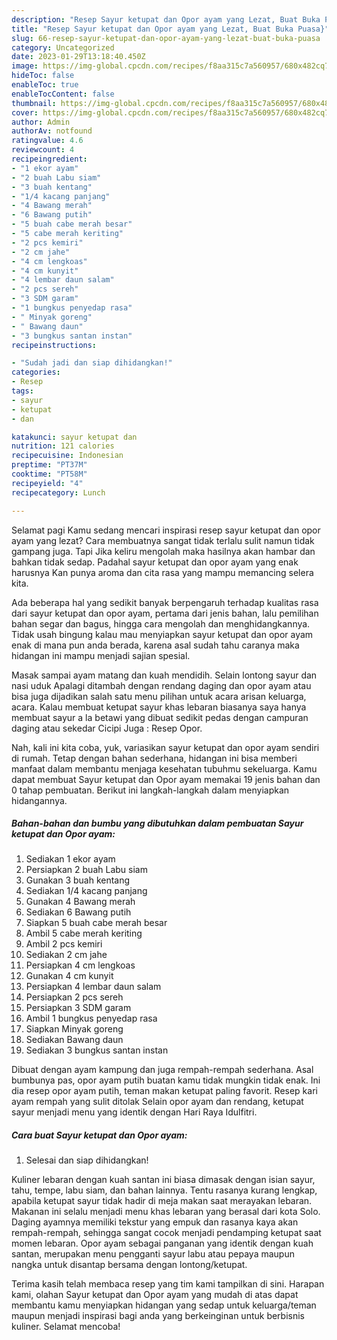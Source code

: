 ```yaml
---
description: "Resep Sayur ketupat dan Opor ayam yang Lezat, Buat Buka Puasa}"
title: "Resep Sayur ketupat dan Opor ayam yang Lezat, Buat Buka Puasa}"
slug: 66-resep-sayur-ketupat-dan-opor-ayam-yang-lezat-buat-buka-puasa
category: Uncategorized
date: 2023-01-29T13:18:40.450Z
image: https://img-global.cpcdn.com/recipes/f8aa315c7a560957/680x482cq70/sayur-ketupat-dan-opor-ayam-foto-resep-utama.jpg
hideToc: false
enableToc: true
enableTocContent: false
thumbnail: https://img-global.cpcdn.com/recipes/f8aa315c7a560957/680x482cq70/sayur-ketupat-dan-opor-ayam-foto-resep-utama.jpg
cover: https://img-global.cpcdn.com/recipes/f8aa315c7a560957/680x482cq70/sayur-ketupat-dan-opor-ayam-foto-resep-utama.jpg
author: Admin
authorAv: notfound
ratingvalue: 4.6
reviewcount: 4
recipeingredient:
- "1 ekor ayam"
- "2 buah Labu siam"
- "3 buah kentang"
- "1/4 kacang panjang"
- "4 Bawang merah"
- "6 Bawang putih"
- "5 buah cabe merah besar"
- "5 cabe merah keriting"
- "2 pcs kemiri"
- "2 cm jahe"
- "4 cm lengkoas"
- "4 cm kunyit"
- "4 lembar daun salam"
- "2 pcs sereh"
- "3 SDM garam"
- "1 bungkus penyedap rasa"
- " Minyak goreng"
- " Bawang daun"
- "3 bungkus santan instan"
recipeinstructions:

- "Sudah jadi dan siap dihidangkan!"
categories:
- Resep
tags:
- sayur
- ketupat
- dan

katakunci: sayur ketupat dan 
nutrition: 121 calories
recipecuisine: Indonesian
preptime: "PT37M"
cooktime: "PT58M"
recipeyield: "4"
recipecategory: Lunch

---
```



Selamat pagi Kamu sedang mencari inspirasi resep sayur ketupat dan opor ayam yang lezat? Cara membuatnya sangat tidak terlalu sulit namun tidak gampang juga. Tapi Jika keliru mengolah maka hasilnya akan hambar dan bahkan tidak sedap. Padahal sayur ketupat dan opor ayam yang enak harusnya Kan punya aroma dan cita rasa yang mampu memancing selera kita.


Ada beberapa hal yang sedikit banyak berpengaruh terhadap kualitas rasa dari sayur ketupat dan opor ayam, pertama dari jenis bahan, lalu pemilihan bahan segar dan bagus, hingga cara mengolah dan menghidangkannya. Tidak usah bingung kalau mau menyiapkan sayur ketupat dan opor ayam enak di mana pun anda berada, karena asal sudah tahu caranya maka hidangan ini mampu menjadi sajian spesial.

Masak sampai ayam matang dan kuah mendidih. Selain lontong sayur dan nasi uduk Apalagi ditambah dengan rendang daging dan opor ayam atau bisa juga dijadikan salah satu menu pilihan untuk acara arisan keluarga, acara. Kalau membuat ketupat sayur khas lebaran biasanya saya hanya membuat sayur a la betawi yang dibuat sedikit pedas dengan campuran daging atau sekedar Cicipi Juga : Resep Opor.


Nah, kali ini kita coba, yuk, variasikan sayur ketupat dan opor ayam sendiri di rumah. Tetap dengan bahan sederhana, hidangan ini bisa memberi manfaat dalam membantu menjaga kesehatan tubuhmu sekeluarga. Kamu dapat membuat Sayur ketupat dan Opor ayam memakai 19 jenis bahan dan 0 tahap pembuatan. Berikut ini langkah-langkah dalam menyiapkan hidangannya.

<!--inarticleads1-->

##### Bahan-bahan dan bumbu yang dibutuhkan dalam pembuatan Sayur ketupat dan Opor ayam:

1. Sediakan 1 ekor ayam
1. Persiapkan 2 buah Labu siam
1. Gunakan 3 buah kentang
1. Sediakan 1/4 kacang panjang
1. Gunakan 4 Bawang merah
1. Sediakan 6 Bawang putih
1. Siapkan 5 buah cabe merah besar
1. Ambil 5 cabe merah keriting
1. Ambil 2 pcs kemiri
1. Sediakan 2 cm jahe
1. Persiapkan 4 cm lengkoas
1. Gunakan 4 cm kunyit
1. Persiapkan 4 lembar daun salam
1. Persiapkan 2 pcs sereh
1. Persiapkan 3 SDM garam
1. Ambil 1 bungkus penyedap rasa
1. Siapkan  Minyak goreng
1. Sediakan  Bawang daun
1. Sediakan 3 bungkus santan instan


Dibuat dengan ayam kampung dan juga rempah-rempah sederhana. Asal bumbunya pas, opor ayam putih buatan kamu tidak mungkin tidak enak. Ini dia resep opor ayam putih, teman makan ketupat paling favorit. Resep kari ayam rempah yang sulit ditolak Selain opor ayam dan rendang, ketupat sayur menjadi menu yang identik dengan Hari Raya Idulfitri. 

<!--inarticleads2-->

##### Cara buat Sayur ketupat dan Opor ayam:


1. Selesai dan siap dihidangkan!

Kuliner lebaran dengan kuah santan ini biasa dimasak dengan isian sayur, tahu, tempe, labu siam, dan bahan lainnya. Tentu rasanya kurang lengkap, apabila ketupat sayur tidak hadir di meja makan saat merayakan lebaran. Makanan ini selalu menjadi menu khas lebaran yang berasal dari kota Solo. Daging ayamnya memiliki tekstur yang empuk dan rasanya kaya akan rempah-rempah, sehingga sangat cocok menjadi pendamping ketupat saat momen lebaran. Opor ayam sebagai panganan yang identik dengan kuah santan, merupakan menu pengganti sayur labu atau pepaya maupun nangka untuk disantap bersama dengan lontong/ketupat. 

Terima kasih telah membaca resep yang tim kami tampilkan di sini. Harapan kami, olahan Sayur ketupat dan Opor ayam yang mudah di atas dapat membantu kamu menyiapkan hidangan yang sedap untuk keluarga/teman maupun menjadi inspirasi bagi anda yang berkeinginan untuk berbisnis kuliner. Selamat mencoba!
